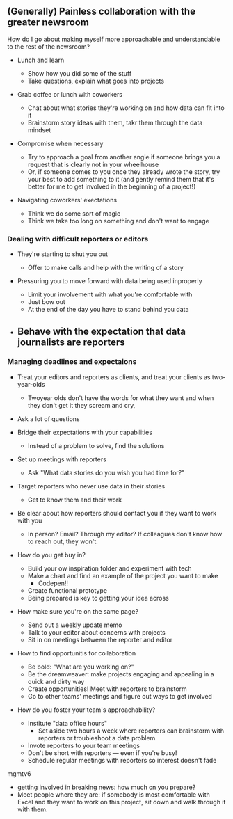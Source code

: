 ## (Generally) Painless collaboration with the greater newsroom

<p>How do I go about making myself more approachable and understandable to the rest of the newsroom?</p>

- Lunch and learn
    - Show how you did some of the stuff
    - Take questions, explain what goes into projects

- Grab coffee or lunch with coworkers
    - Chat about what stories they're working on and how data can fit into it
    - Brainstorm story ideas with them, takr them through the data mindset


- Compromise when necessary
    - Try to approach a goal from another angle if someone brings you a request that is clearly not in your wheelhouse
    - Or, if someone comes to you once they already wrote the story, try your best to add something to it (and gently remind them that it's better for me to get involved in the beginning of a project!)

- Navigating coworkers' exectations
    - Think we do some sort of magic
    - Think we take too long on something and don't want to engage

### Dealing with difficult reporters or editors

<p>

- They're starting to shut you out
    - Offer to make calls and help with the writing of a story

- Pressuring you to move forward with data being used inproperly
    - Limit your involvement with what you're comfortable with
    - Just bow out
    - At the end of the day you have to stand behind you data

- Behave with the expectation that data journalists are reporters
    -

### Managing deadlines and expectaions

- Treat your editors and reporters as clients, and treat your clients as two-year-olds
    - Twoyear olds don't have the words for what they want and when they don't get it they scream and cry, 

- Ask a lot of questions
- Bridge their expectations with your capabilities
    - Instead of a problem to solve, find the solutions

- Set up meetings with reporters
    - Ask "What data stories do you wish you had time for?"
- Target reporters who never use data in their stories
    - Get to know them and their work
- Be clear about how reporters should contact you if they want to work with you
    - In person? Email? Through my editor?
    If colleagues don't know how to reach out, they won't.

- How do you get buy in?
    - Build your ow inspiration folder and experiment with tech
    - Make a chart and find an example of the project you want to make
        - Codepen!!
    - Create functional prototype
    - Being prepared is key to getting your idea across

- How make sure you're on the same page?
    - Send out a weekly update memo
    - Talk to your editor about concerns with projects
    - Sit in on meetings between the reporter and editor

- How to find opportunitis for collaboration
    - Be bold: "What are you working on?"
    - Be the dreamweaver: make projects engaging and appealing in a quick and dirty way
    - Create opportunities! Meet with reporters to brainstorm
    - Go to other teams' meetings and figure out ways to get involved

- How do you foster your team's approachability?
    - Institute "data office hours"
        - Set aside two hours a week where reporters can brainstorm with reporters or troubleshoot a data problem.
    - Invote reporters to your team meetings
    - Don't be short with reporters — even if you're busy!
    - Schedule regular meetings with reporters so interest doesn't fade

mgmtv6

- getting involved in breaking news: how much cn you prepare?
- Meet people where they are: if somebody is most comfortable with Excel and they want to work on this project, sit down and walk through it with them.


